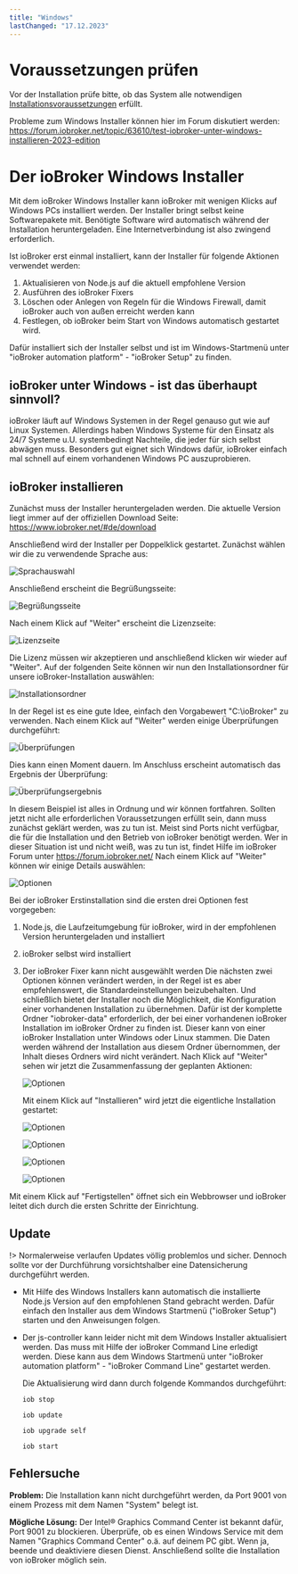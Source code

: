 ```yaml
---
title: "Windows"
lastChanged: "17.12.2023"
---
```


# Voraussetzungen prüfen

Vor der Installation prüfe bitte, ob das System alle notwendigen [Installationsvoraussetzungen](./requirements.md) erfüllt.

Probleme zum Windows Installer können hier im Forum diskutiert werden: https://forum.iobroker.net/topic/63610/test-iobroker-unter-windows-installieren-2023-edition

# Der ioBroker Windows Installer

Mit dem ioBroker Windows Installer kann ioBroker mit wenigen Klicks auf Windows PCs installiert werden. Der Installer bringt selbst keine Softwarepakete mit. Benötigte Software wird automatisch während der Installation heruntergeladen. Eine Internetverbindung ist also zwingend erforderlich.

Ist ioBroker erst einmal installiert, kann der Installer für folgende Aktionen verwendet werden:

1. Aktualisieren von Node.js auf die aktuell empfohlene Version
2. Ausführen des ioBroker Fixers
3. Löschen oder Anlegen von Regeln für die Windows Firewall, damit ioBroker auch von außen erreicht werden kann
4. Festlegen, ob ioBroker beim Start von Windows automatisch gestartet wird.

Dafür installiert sich der Installer selbst und ist im Windows-Startmenü unter "ioBroker automation platform" - "ioBroker Setup" zu finden.

## ioBroker unter Windows - ist das überhaupt sinnvoll?

ioBroker läuft auf Windows Systemen in der Regel genauso gut wie auf Linux Systemen. Allerdings haben Windows Systeme für den Einsatz als 24/7 Systeme u.U. systembedingt Nachteile, die jeder für sich selbst abwägen muss.
Besonders gut eignet sich Windows dafür, ioBroker einfach mal schnell auf einem vorhandenen Windows PC auszuprobieren.

## ioBroker installieren

Zunächst muss der Installer heruntergeladen werden. Die aktuelle Version liegt immer auf der offiziellen Download Seite: https://www.iobroker.net/#de/download

Anschließend wird der Installer per Doppelklick gestartet. Zunächst wählen wir die zu verwendende Sprache aus:

![Sprachauswahl](./media/windows/InstallWin_language.png "Sprachauswahl")

Anschließend erscheint die Begrüßungsseite:

![Begrüßungsseite](./media/windows/InstallWin_welcome.png "Begrüßungsseite")

Nach einem Klick auf "Weiter" erscheint die Lizenzseite:

![Lizenzseite](./media/windows/InstallWin_license.png "Lizenzseite")

Die Lizenz müssen wir akzeptieren und anschließend klicken wir wieder auf "Weiter". Auf der folgenden Seite können wir nun den Installationsordner für unsere ioBroker-Installation auswählen:

![Installationsordner](./media/windows/InstallWin_folder.png "Installationsordner")

In der Regel ist es eine gute Idee, einfach den Vorgabewert "C:\ioBroker" zu verwenden. Nach einem Klick auf "Weiter" werden einige Überprüfungen durchgeführt:

![Überprüfungen](./media/windows/InstallWin_check.png "Überprüfungen")

Dies kann einen Moment dauern. Im Anschluss erscheint automatisch das Ergebnis der Überprüfung:

![Überprüfungsergebnis](./media/windows/InstallWin_checkresult.png "Überprüfungsergebnis")

In diesem Beispiel ist alles in Ordnung und wir können fortfahren. Sollten jetzt nicht alle erforderlichen Voraussetzungen erfüllt sein, dann muss zunächst geklärt werden, was zu tun ist. Meist sind Ports nicht verfügbar, die für die Installation und den Betrieb von ioBroker benötigt werden. Wer in dieser Situation ist und nicht weiß, was zu tun ist, findet Hilfe im ioBroker Forum unter https://forum.iobroker.net/
Nach einem Klick auf "Weiter" können wir einige Details auswählen:

![Optionen](./media/windows/InstallWin_options.png "Optionen")

Bei der ioBroker Erstinstallation sind die ersten drei Optionen fest vorgegeben:

1. Node.js, die Laufzeitumgebung für ioBroker, wird in der empfohlenen Version heruntergeladen und installiert
2. ioBroker selbst wird installiert
3. Der ioBroker Fixer kann nicht ausgewählt werden
   Die nächsten zwei Optionen können verändert werden, in der Regel ist es aber empfehlenswert, die Standardeinstellungen beizubehalten.
   Und schließlich bietet der Installer noch die Möglichkeit, die Konfiguration einer vorhandenen Installation zu übernehmen. Dafür ist der komplette Ordner "iobroker-data" erforderlich, der bei einer vorhandenen ioBroker Installation im ioBroker Ordner zu finden ist. Dieser kann von einer ioBroker Installation unter Windows oder Linux stammen. Die Daten werden während der Installation aus diesem Ordner übernommen, der Inhalt dieses Ordners wird nicht verändert.
   Nach Klick auf "Weiter" sehen wir jetzt die Zusammenfassung der geplanten Aktionen:

   ![Optionen](./media/windows/InstallWin_summary.png "Optionen")

   Mit einem Klick auf "Installieren" wird jetzt die eigentliche Installation gestartet:

   ![Optionen](./media/windows/InstallWin_downloadnode.png "Optionen")

   ![Optionen](./media/windows/InstallWin_installnode.png "Optionen")

   ![Optionen](./media/windows/InstallWin_installiobroker.png "Optionen")

   ![Optionen](./media/windows/InstallWin_finish.png "Optionen")

Mit einem Klick auf "Fertigstellen" öffnet sich ein Webbrowser und ioBroker leitet dich durch die ersten Schritte der Einrichtung.

## Update

!> Normalerweise verlaufen Updates völlig problemlos und sicher. Dennoch sollte vor der Durchführung vorsichtshalber eine Datensicherung durchgeführt werden.

- Mit Hilfe des Windows Installers kann automatisch die installierte Node.js Version auf den empfohlenen Stand gebracht werden.
  Dafür einfach den Installer aus dem Windows Startmenü ("ioBroker Setup") starten und den Anweisungen folgen.
- Der js-controller kann leider nicht mit dem Windows Installer aktualisiert werden. Das muss mit Hilfe der ioBroker Command Line erledigt werden. Diese kann aus dem Windows Startmenü unter "ioBroker automation platform" - "ioBroker Command Line" gestartet werden.

  Die Aktualisierung wird dann durch folgende Kommandos durchgeführt:

  `iob stop`

  `iob update`

  `iob upgrade self`

  `iob start`

## Fehlersuche

**Problem:**
Die Installation kann nicht durchgeführt werden, da Port 9001 von einem Prozess mit dem Namen "System" belegt ist.

**Mögliche Lösung:**
Der Intel® Graphics Command Center ist bekannt dafür, Port 9001 zu blockieren.
Überprüfe, ob es einen Windows Service mit dem Namen "Graphics Command Center" o.ä. auf deinem PC gibt. Wenn ja, beende und deaktiviere diesen Dienst.
Anschließend sollte die Installation von ioBroker möglich sein.
